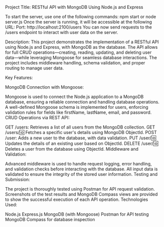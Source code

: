 Project Title: RESTful API with MongoDB Using Node.js and Express

To start the server, use one of the following commands: 
npm start or node server.js 
Once the server is running, it will be accessible at the following URL: 
Port: http://localhost:2100/users 
You can now send requests to the /users endpoint to interact with user data on the server.

Description: This project demonstrates the implementation of a RESTful API using Node.js and Express, with MongoDB as the database. The API allows for full CRUD operations—creating, reading, updating, and deleting user data—while leveraging Mongoose for seamless database interactions. The project includes middleware handling, schema validation, and proper routing to manage user data.

Key Features:

MongoDB Connection with Mongoose:

Mongoose is used to connect the Node.js application to a MongoDB database, ensuring a reliable connection and handling database operations.
A well-defined Mongoose schema is implemented for users, enforcing validation rules for fields like firstName, lastName, email, and password.
CRUD Operations via REST API:

GET /users: Retrieves a list of all users from the MongoDB collection.
GET /users/:id: Fetches a specific user's details using MongoDB ObjectId.
POST /user: Adds a new user to the database, with data validation.
PUT /user/:id: Updates the details of an existing user based on ObjectId.
DELETE /user/:id: Deletes a user from the database using ObjectId.
Middleware and Validation:

Advanced middleware is used to handle request logging, error handling, and validation checks before interacting with the database.
All input data is validated to ensure the integrity of the stored user information.
Testing and Submission:

The project is thoroughly tested using Postman for API request validation.
Screenshots of the test results and MongoDB Compass views are provided to show the successful execution of each API operation.
Technologies Used:

Node.js
Express.js
MongoDB (with Mongoose)
Postman for API testing
MongoDB Compass for database inspection
